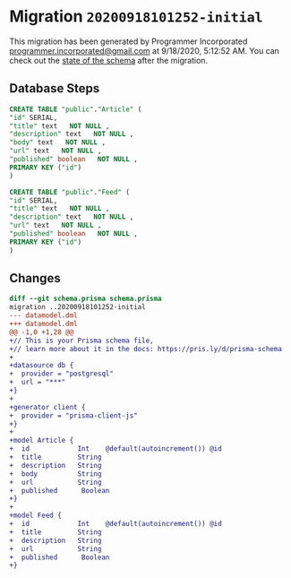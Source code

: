 # Migration `20200918101252-initial`

This migration has been generated by Programmer Incorporated <programmer.incorporated@gmail.com> at 9/18/2020, 5:12:52 AM.
You can check out the [state of the schema](./schema.prisma) after the migration.

## Database Steps

```sql
CREATE TABLE "public"."Article" (
"id" SERIAL,
"title" text   NOT NULL ,
"description" text   NOT NULL ,
"body" text   NOT NULL ,
"url" text   NOT NULL ,
"published" boolean   NOT NULL ,
PRIMARY KEY ("id")
)

CREATE TABLE "public"."Feed" (
"id" SERIAL,
"title" text   NOT NULL ,
"description" text   NOT NULL ,
"url" text   NOT NULL ,
"published" boolean   NOT NULL ,
PRIMARY KEY ("id")
)
```

## Changes

```diff
diff --git schema.prisma schema.prisma
migration ..20200918101252-initial
--- datamodel.dml
+++ datamodel.dml
@@ -1,0 +1,28 @@
+// This is your Prisma schema file,
+// learn more about it in the docs: https://pris.ly/d/prisma-schema
+
+datasource db {
+  provider = "postgresql"
+  url = "***"
+}
+
+generator client {
+  provider = "prisma-client-js"
+}
+
+model Article {
+  id            Int    @default(autoincrement()) @id
+  title         String
+  description   String
+  body          String
+  url           String
+  published      Boolean
+}
+
+model Feed {
+  id            Int    @default(autoincrement()) @id
+  title         String
+  description   String
+  url           String
+  published      Boolean
+}
```


